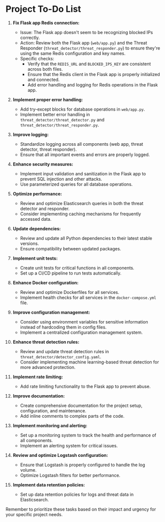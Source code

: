 # Project To-Do List

1. **Fix Flask app Redis connection:**
   - Issue: The Flask app doesn't seem to be recognizing blocked IPs correctly.
   - Action: Review both the Flask app (`web/app.py`) and the Threat Responder (`threat_detector/threat_responder.py`) to ensure they're using the same Redis configuration and key names.
   - Specific checks:
     - Verify that the `REDIS_URL` and `BLOCKED_IPS_KEY` are consistent across both files.
     - Ensure that the Redis client in the Flask app is properly initialized and connected.
     - Add error handling and logging for Redis operations in the Flask app.

2. **Implement proper error handling:**
   - Add try-except blocks for database operations in `web/app.py`.
   - Implement better error handling in `threat_detector/threat_detector.py` and `threat_detector/threat_responder.py`.

3. **Improve logging:**
   - Standardize logging across all components (web app, threat detector, threat responder).
   - Ensure that all important events and errors are properly logged.

4. **Enhance security measures:**
   - Implement input validation and sanitization in the Flask app to prevent SQL injection and other attacks.
   - Use parameterized queries for all database operations.

5. **Optimize performance:**
   - Review and optimize Elasticsearch queries in both the threat detector and responder.
   - Consider implementing caching mechanisms for frequently accessed data.

6. **Update dependencies:**
   - Review and update all Python dependencies to their latest stable versions.
   - Ensure compatibility between updated packages.

7. **Implement unit tests:**
   - Create unit tests for critical functions in all components.
   - Set up a CI/CD pipeline to run tests automatically.

8. **Enhance Docker configuration:**
   - Review and optimize Dockerfiles for all services.
   - Implement health checks for all services in the `docker-compose.yml` file.

9. **Improve configuration management:**
   - Consider using environment variables for sensitive information instead of hardcoding them in config files.
   - Implement a centralized configuration management system.

10. **Enhance threat detection rules:**
    - Review and update threat detection rules in `threat_detector/detector_config.yaml`.
    - Consider implementing machine learning-based threat detection for more advanced protection.

11. **Implement rate limiting:**
    - Add rate limiting functionality to the Flask app to prevent abuse.

12. **Improve documentation:**
    - Create comprehensive documentation for the project setup, configuration, and maintenance.
    - Add inline comments to complex parts of the code.

13. **Implement monitoring and alerting:**
    - Set up a monitoring system to track the health and performance of all components.
    - Implement an alerting system for critical issues.

14. **Review and optimize Logstash configuration:**
    - Ensure that Logstash is properly configured to handle the log volume.
    - Optimize Logstash filters for better performance.

15. **Implement data retention policies:**
    - Set up data retention policies for logs and threat data in Elasticsearch.

Remember to prioritize these tasks based on their impact and urgency for your specific project needs.
